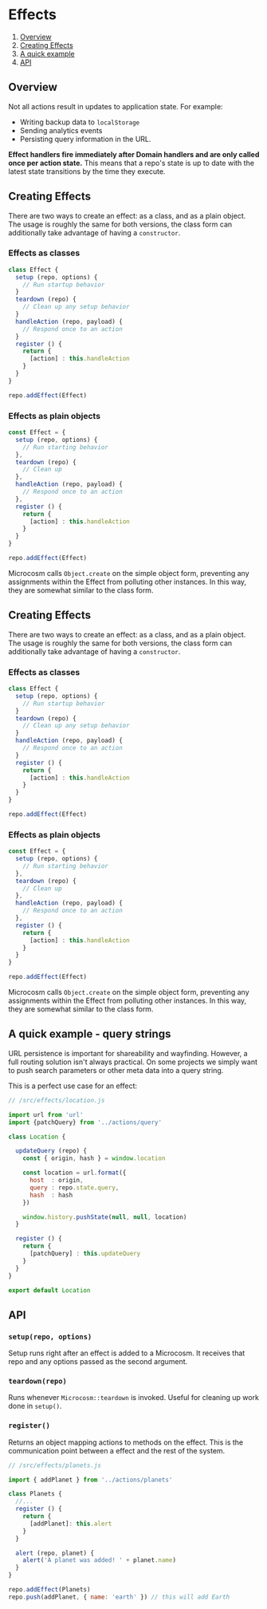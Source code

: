 # Effects

1. [Overview](#overview)
2. [Creating Effects](#creating-effects)
3. [A quick example](#a-quick-example---query-strings)
4. [API](#api)

## Overview

Not all actions result in updates to application state. For example:

* Writing backup data to `localStorage`
* Sending analytics events
* Persisting query information in the URL.

**Effect handlers fire immediately after Domain handlers and are only
called once per action state.** This means that a repo's state is up to
date with the latest state transitions by the time they execute.

## Creating Effects

There are two ways to create an effect: as a class, and as a plain object. The usage
is roughly the same for both versions, the class form can additionally take
advantage of having a `constructor`.

### Effects as classes

```javascript
class Effect {
  setup (repo, options) {
    // Run startup behavior
  }
  teardown (repo) {
    // Clean up any setup behavior
  }
  handleAction (repo, payload) {
    // Respond once to an action
  }
  register () {
    return {
      [action] : this.handleAction
    }
  }
}

repo.addEffect(Effect)
```

### Effects as plain objects

```javascript
const Effect = {
  setup (repo, options) {
    // Run starting behavior
  },
  teardown (repo) {
    // Clean up
  },
  handleAction (repo, payload) {
    // Respond once to an action
  },
  register () {
    return {
      [action] : this.handleAction
    }
  }
}

repo.addEffect(Effect)
```

Microcosm calls `Object.create` on the simple object form, preventing any
assignments within the Effect from polluting other instances. In this way, they
are somewhat similar to the class form.

## Creating Effects

There are two ways to create an effect: as a class, and as a plain object. The usage
is roughly the same for both versions, the class form can additionally take
advantage of having a `constructor`.

### Effects as classes

```javascript
class Effect {
  setup (repo, options) {
    // Run startup behavior
  }
  teardown (repo) {
    // Clean up any setup behavior
  }
  handleAction (repo, payload) {
    // Respond once to an action
  }
  register () {
    return {
      [action] : this.handleAction
    }
  }
}

repo.addEffect(Effect)
```

### Effects as plain objects

```javascript
const Effect = {
  setup (repo, options) {
    // Run starting behavior
  },
  teardown (repo) {
    // Clean up
  },
  handleAction (repo, payload) {
    // Respond once to an action
  },
  register () {
    return {
      [action] : this.handleAction
    }
  }
}

repo.addEffect(Effect)
```

Microcosm calls `Object.create` on the simple object form, preventing any
assignments within the Effect from polluting other instances. In this way, they
are somewhat similar to the class form.

## A quick example - query strings

URL persistence is important for shareability and wayfinding. However,
a full routing solution isn't always practical. On some projects we
simply want to push search parameters or other meta data into a query
string.

This is a perfect use case for an effect:

```javascript
// /src/effects/location.js

import url from 'url'
import {patchQuery} from '../actions/query'

class Location {

  updateQuery (repo) {
    const { origin, hash } = window.location

    const location = url.format({
      host  : origin,
      query : repo.state.query,
      hash  : hash
    })

    window.history.pushState(null, null, location)
  }

  register () {
    return {
      [patchQuery] : this.updateQuery
    }
  }
}

export default Location
```

## API

### `setup(repo, options)`

Setup runs right after an effect is added to a Microcosm. It receives
that repo and any options passed as the second argument.

### `teardown(repo)`

Runs whenever `Microcosm::teardown` is invoked. Useful for cleaning up
work done in `setup()`.

### `register()`

Returns an object mapping actions to methods on the effect. This is the
communication point between a effect and the rest of the system.

```javascript
// /src/effects/planets.js

import { addPlanet } from '../actions/planets'

class Planets {
  //...
  register () {
    return {
      [addPlanet]: this.alert
    }
  }

  alert (repo, planet) {
    alert('A planet was added! ' + planet.name)
  }
}

repo.addEffect(Planets)
repo.push(addPlanet, { name: 'earth' }) // this will add Earth
```
